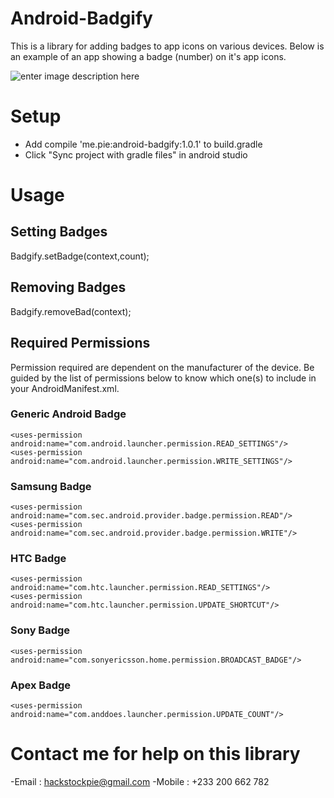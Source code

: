 # Android-Badgify
This is a library for adding badges to app icons on various devices. Below is an example of an app showing a badge (number) on it's app icons.

![enter image description here](https://encrypted-tbn1.gstatic.com/images?q=tbn:ANd9GcSZggTI1u853w574t3Grnx6H-dIgH8ZDFo6G4T-sgvFBteqAd04)

# Setup
- Add compile 'me.pie:android-badgify:1.0.1' to build.gradle
- Click "Sync project with gradle files" in android studio

# Usage
## Setting Badges
Badgify.setBadge(context,count);
## Removing Badges
Badgify.removeBad(context);

## Required Permissions
Permission required are dependent on the manufacturer of the device. Be guided by the list of permissions below to know which one(s) to include in your AndroidManifest.xml.
### Generic Android Badge
    <uses-permission android:name="com.android.launcher.permission.READ_SETTINGS"/>
    <uses-permission android:name="com.android.launcher.permission.WRITE_SETTINGS"/>
### Samsung Badge
    <uses-permission android:name="com.sec.android.provider.badge.permission.READ"/>
    <uses-permission android:name="com.sec.android.provider.badge.permission.WRITE"/>
### HTC Badge
    <uses-permission android:name="com.htc.launcher.permission.READ_SETTINGS"/>
    <uses-permission android:name="com.htc.launcher.permission.UPDATE_SHORTCUT"/>
### Sony Badge
    <uses-permission android:name="com.sonyericsson.home.permission.BROADCAST_BADGE"/>
### Apex Badge
    <uses-permission android:name="com.anddoes.launcher.permission.UPDATE_COUNT"/>
    
# Contact me for help on this library
-Email : hackstockpie@gmail.com
-Mobile : +233 200 662 782

  